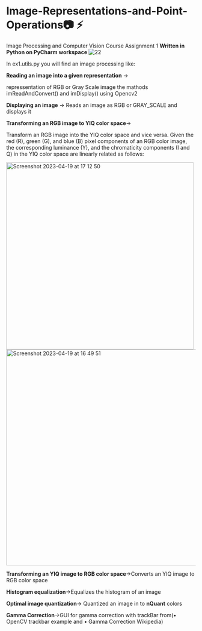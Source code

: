 # Image-Representations-and-Point-Operations:camera: :zap:
Image Processing and Computer Vision Course Assignment 1
**Written in Python on PyCharm workspace** ![22](https://user-images.githubusercontent.com/73976733/104122372-55ae3700-534d-11eb-8de4-492973fca972.jpeg)
                                               
In ex1.utils.py you will find an image processing like:

**Reading an image into a given representation** ->

repressentation of RGB or Gray Scale image
the mathods imReadAndConvert() and imDisplay() using Opencv2


**Displaying an image** -> Reads an image as RGB or GRAY_SCALE and displays it

**Transforming an RGB image to YIQ color space**-> 

Transform an RGB image into the YIQ color space and vice versa. Given the red (R), green (G), and blue (B) pixel components of an RGB color image, the corresponding luminance (Y), and the chromaticity components (I and Q) in the YIQ color space are linearly related as follows:

<img width="498" alt="Screenshot 2023-04-19 at 17 12 50" src="https://user-images.githubusercontent.com/58401645/233102591-7e16af26-c744-43e2-a33c-56ecebd772f5.png">

<img width="575" alt="Screenshot 2023-04-19 at 16 49 51" src="https://user-images.githubusercontent.com/58401645/233099251-64a26bba-1153-46a1-b828-0ebfd46a4ac0.png">

**Transforming an YIQ image to RGB color space**->Converts an YIQ image to RGB color space

**Histogram equalization**->Equalizes the histogram of an image

**Optimal image quantization**-> Quantized an image in to **nQuant** colors

**Gamma Correction**->GUI for gamma correction with trackBar from(• OpenCV trackbar example and • Gamma Correction Wikipedia)

